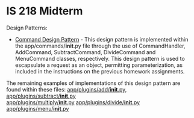 # IS 218 Midterm

Design Patterns:


- [Command Design Pattern](https://github.com/iodunsi/is218-midterm/blob/master/app/commands/__init__.py) - This design pattern is implemented within the app/commands/__init__.py file through the use of CommandHandler, AddCommand, SubtractCommand, DivideCommand and MenuCommand classes, respectively. This design pattern is used to escapsulate a request as an object, permitting parameterization, as included in the instructions on the previous homework assignments. 

The remaining examples of implementations of this design pattern are found within these files: 
[app/plugins/add/__init__.py](https://github.com/iodunsi/is218-midterm/blob/master/app/plugins/add/__init__.py),  [app/plugins/subtract/__init__.py](https://github.com/iodunsi/is218-midterm/blob/master/app/plugins/subtract/__init__.py)  
[app/plugins/multiply/__init__.py](https://github.com/iodunsi/is218-midterm/blob/master/app/plugins/multiply/__init__.py)
 [app/plugins/divide/__init__.py](https://github.com/iodunsi/is218-midterm/blob/master/app/plugins/divide/__init__.py)   
 [app/plugins/menu/__init__.py](https://github.com/iodunsi/is218-midterm/blob/master/app/plugins/menu/__init__.py)